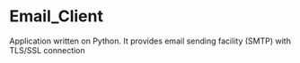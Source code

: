 # Email_Client
Application written on Python. It provides email sending facility (SMTP) with TLS/SSL connection 
